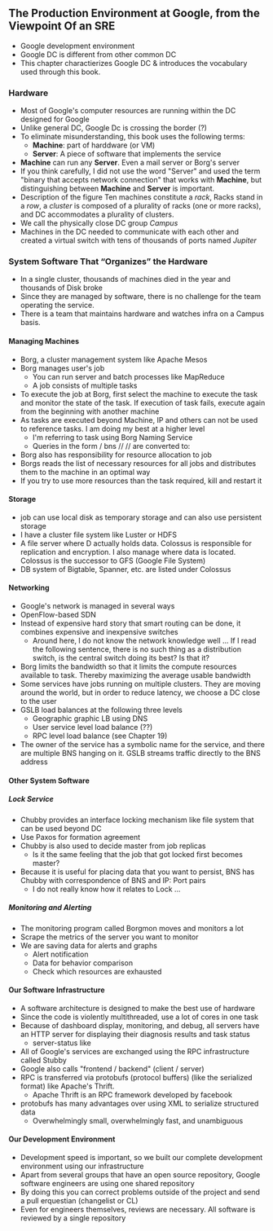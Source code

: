 ## The Production Environment at Google, from the Viewpoint Of an SRE

- Google development environment
- Google DC is different from other common DC
- This chapter charactierizes Google DC & introduces the vocabulary used through this book.

### Hardware

- Most of Google's computer resources are running within the DC designed for Google
- Unlike general DC, Google Dc is crossing the border (?)
- To eliminate misunderstanding, this book uses the following terms:
	- **Machine**: part of harddware (or VM)
	- **Server**: A piece of software that implements the service
- **Machine** can run any **Server**. Even a mail server or Borg's server
- If you think carefully, I did not use the word "Server" and used the term "binary that accepts network connection" that works with **Machine**, but distinguishing between **Machine** and **Server** is important.
- Description of the figure Ten machines constitute a *rack*, Racks stand in a *row*, a *cluster* is composed of a plurality of racks (one or more racks), and DC accommodates a plurality of clusters.
- We call the physically close DC group *Campus*
- Machines in the DC needed to communicate with each other and created a virtual switch with tens of thousands of ports named *Jupiter*

### System Software That “Organizes” the Hardware

- In a single cluster, thousands of machines died in the year and thousands of Disk broke
- Since they are managed by software, there is no challenge for the team operating the service.
- There is a team that maintains hardware and watches infra on a Campus basis.

#### Managing Machines

- Borg, a cluster management system like Apache Mesos
- Borg manages user's job
    -   You can run server and batch processes like MapReduce
    -   A job consists of multiple tasks
- To execute the job at Borg, first select the machine to execute the task and monitor the state of the task. If execution of task fails, execute again from the beginning with another machine
- As tasks are executed beyond Machine, IP and others can not be used to reference tasks. I am doing my best at a higher level
    - I'm referring to task using Borg Naming Service
    - Queries in the form / bns // // are converted to:
- Borg also has responsibility for resource allocation to job
- Borgs reads the list of necessary resources for all jobs and distributes them to the machine in an optimal way
- If you try to use more resources than the task required, kill and restart it

#### Storage

- job can use local disk as temporary storage and can also use persistent storage
- I have a cluster file system like Luster or HDFS
- A file server where D actually holds data. Colossus is responsible for replication and encryption. I also manage where data is located. Colossus is the successor to GFS (Google File System)
- DB system of Bigtable, Spanner, etc. are listed under Colossus

#### Networking

- Google's network is managed in several ways
- OpenFlow-based SDN
- Instead of expensive hard story that smart routing can be done, it combines expensive and inexpensive switches
    - Around here, I do not know the network knowledge well ... If I read the following sentence, there is no such thing as a distribution switch, is the central switch doing its best? Is that it?
- Borg limits the bandwidth so that it limits the compute resources available to task. Thereby maximizing the average usable bandwidth
- Some services have jobs running on multiple clusters. They are moving around the world, but in order to reduce latency, we choose a DC close to the user
- GSLB load balances at the following three levels
    - Geographic graphic LB using DNS
    - User service level load balance (??)
    - RPC level load balance (see Chapter 19)
- The owner of the service has a symbolic name for the service, and there are multiple BNS hanging on it. GSLB streams traffic directly to the BNS address

#### Other System Software

##### Lock Service

- Chubby provides an interface locking mechanism like file system that can be used beyond DC
- Use Paxos for formation agreement
- Chubby is also used to decide master from job replicas
    - Is it the same feeling that the job that got locked first becomes master?
- Because it is useful for placing data that you want to persist, BNS has Chubby with correspondence of BNS and IP: Port pairs
    - I do not really know how it relates to Lock ...

##### Monitoring and Alerting

- The monitoring program called Borgmon moves and monitors a lot
- Scrape the metrics of the server you want to monitor
- We are saving data for alerts and graphs
    - Alert notification
    - Data for behavior comparison
    - Check which resources are exhausted

#### Our Software Infrastructure

- A software architecture is designed to make the best use of hardware
- Since the code is violently multithreaded, use a lot of cores in one task
- Because of dashboard display, monitoring, and debug, all servers have an HTTP server for displaying their diagnosis results and task status
    - server-status like
- All of Google's services are exchanged using the RPC infrastructure called Stubby
- Google also calls "frontend / backend" (client / server)
- RPC is transferred via protobufs (protocol buffers) (like the serialized format) like Apache's Thrift.
    - Apache Thrift is an RPC framework developed by facebook
- protobufs has many advantages over using XML to serialize structured data
    - Overwhelmingly small, overwhelmingly fast, and unambiguous
    
#### Our Development Environment

- Development speed is important, so we built our complete development environment using our infrastructure
- Apart from several groups that have an open source repository, Google software engineers are using one shared repository
- By doing this you can correct problems outside of the project and send a pull erquestian (changelist or CL)
- Even for engineers themselves, reviews are necessary. All software is reviewed by a single repository

